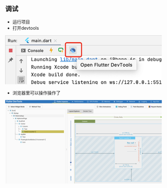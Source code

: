 ## 调试

- 运行项目
- 打开devtools

![image-20210708151810300](./image/image-20210708151810300.png)

- 浏览器里可以操作操作了

![image-20210708151932900](./image/image-20210708151932900.png)